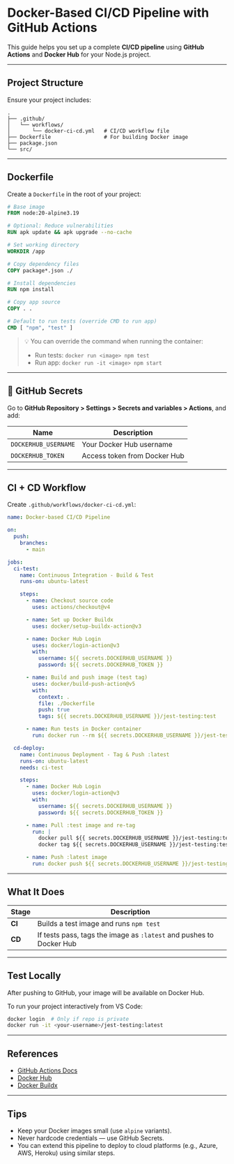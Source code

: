 
# Docker-Based CI/CD Pipeline with GitHub Actions

This guide helps you set up a complete **CI/CD pipeline** using **GitHub Actions** and **Docker Hub** for your Node.js project.

---

## Project Structure

Ensure your project includes:
```
.
├── .github/
│   └── workflows/
│       └── docker-ci-cd.yml   # CI/CD workflow file
├── Dockerfile                 # For building Docker image
├── package.json
└── src/
```

---

## Dockerfile

Create a `Dockerfile` in the root of your project:

```Dockerfile
# Base image
FROM node:20-alpine3.19

# Optional: Reduce vulnerabilities
RUN apk update && apk upgrade --no-cache

# Set working directory
WORKDIR /app

# Copy dependency files
COPY package*.json ./

# Install dependencies
RUN npm install

# Copy app source
COPY . .

# Default to run tests (override CMD to run app)
CMD [ "npm", "test" ]
```

> 💡 You can override the command when running the container:
> - Run tests: `docker run <image> npm test`
> - Run app: `docker run -it <image> npm start`

---

## 🔐 GitHub Secrets

Go to **GitHub Repository > Settings > Secrets and variables > Actions**, and add:

| Name                | Description                          |
|---------------------|--------------------------------------|
| `DOCKERHUB_USERNAME` | Your Docker Hub username             |
| `DOCKERHUB_TOKEN`    | Access token from Docker Hub         |

---

## CI + CD Workflow

Create `.github/workflows/docker-ci-cd.yml`:

```yaml
name: Docker-based CI/CD Pipeline

on:
  push:
    branches:
      - main

jobs:
  ci-test:
    name: Continuous Integration - Build & Test
    runs-on: ubuntu-latest

    steps:
      - name: Checkout source code
        uses: actions/checkout@v4

      - name: Set up Docker Buildx
        uses: docker/setup-buildx-action@v3

      - name: Docker Hub Login
        uses: docker/login-action@v3
        with:
          username: ${{ secrets.DOCKERHUB_USERNAME }}
          password: ${{ secrets.DOCKERHUB_TOKEN }}

      - name: Build and push image (test tag)
        uses: docker/build-push-action@v5
        with:
          context: .
          file: ./Dockerfile
          push: true
          tags: ${{ secrets.DOCKERHUB_USERNAME }}/jest-testing:test

      - name: Run tests in Docker container
        run: docker run --rm ${{ secrets.DOCKERHUB_USERNAME }}/jest-testing:test npm test

  cd-deploy:
    name: Continuous Deployment - Tag & Push :latest
    runs-on: ubuntu-latest
    needs: ci-test

    steps:
      - name: Docker Hub Login
        uses: docker/login-action@v3
        with:
          username: ${{ secrets.DOCKERHUB_USERNAME }}
          password: ${{ secrets.DOCKERHUB_TOKEN }}

      - name: Pull :test image and re-tag
        run: |
          docker pull ${{ secrets.DOCKERHUB_USERNAME }}/jest-testing:test
          docker tag ${{ secrets.DOCKERHUB_USERNAME }}/jest-testing:test ${{ secrets.DOCKERHUB_USERNAME }}/jest-testing:latest

      - name: Push :latest image
        run: docker push ${{ secrets.DOCKERHUB_USERNAME }}/jest-testing:latest
```

---

## What It Does

| Stage     | Description                                |
|-----------|--------------------------------------------|
| **CI**    | Builds a test image and runs `npm test`     |
| **CD**    | If tests pass, tags the image as `:latest` and pushes to Docker Hub |

---

## Test Locally

After pushing to GitHub, your image will be available on Docker Hub.

To run your project interactively from VS Code:

```bash
docker login  # Only if repo is private
docker run -it <your-username>/jest-testing:latest
```

---

## References

- [GitHub Actions Docs](https://docs.github.com/en/actions)
- [Docker Hub](https://hub.docker.com/)
- [Docker Buildx](https://docs.docker.com/build/buildx/)

---

## Tips

- Keep your Docker images small (use `alpine` variants).
- Never hardcode credentials — use GitHub Secrets.
- You can extend this pipeline to deploy to cloud platforms (e.g., Azure, AWS, Heroku) using similar steps.
